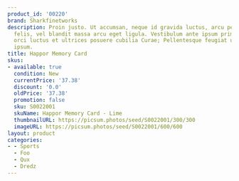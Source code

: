 ```yaml
---
product_id: '00220'
brand: Sharkfinetworks
description: Proin justo. Ut accumsan, neque id gravida luctus, arcu pede sodales
  felis, vel blandit massa arcu eget ligula. Vestibulum ante ipsum primis in faucibus
  orci luctus et ultrices posuere cubilia Curae; Pellentesque feugiat ullamcorper
  ipsum.
title: Happor Memory Card
skus:
- available: true
  condition: New
  currentPrice: '37.38'
  discount: '0.0'
  oldPrice: '37.38'
  promotion: false
  sku: S0022001
  skuName: Happor Memory Card - Lime
  thumbnailURL: https://picsum.photos/seed/S0022001/300/300
  imageURL: https://picsum.photos/seed/S0022001/600/600
layout: product
categories:
- - Sports
  - Foo
  - Qux
  - Dredz
---
```

